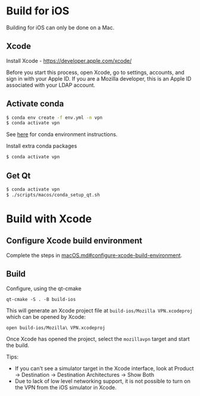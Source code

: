 # Build for iOS

Building for iOS can only be done on a Mac.

## Xcode

Install Xcode - https://developer.apple.com/xcode/

Before you start this process, open Xcode, go to settings, accounts, and sign in with your
Apple ID. If you are a Mozilla developer, this is an Apple ID associated with your LDAP account.

## Activate conda

```bash 
$ conda env create -f env.yml -n vpn
$ conda activate vpn
```

See [here](./index.md#conda) for conda environment instructions.

Install extra conda packages

```bash 
$ conda activate vpn
```


## Get Qt

```bash 
$ conda activate vpn
$ ./scripts/macos/conda_setup_qt.sh
```


# Build with Xcode

## Configure Xcode build environment

Complete the steps in [macOS.md#configure-xcode-build-environment](./macos.md#configure-xcode-build-environment).

## Build

Configure, using the qt-cmake

    qt-cmake -S . -B build-ios


This will generate an Xcode project file at `build-ios/Mozilla VPN.xcodeproj` which can be opened
by Xcode:

    open build-ios/Mozilla\ VPN.xcodeproj

Once Xcode has opened the project, select the `mozillavpn` target and start the build.

Tips:
* If you can't see a simulator target in the Xcode interface, look at Product -> Destination -> Destination Architectures -> Show Both
* Due to lack of low level networking support, it is not possible to turn on the VPN from the iOS simulator in Xcode.
